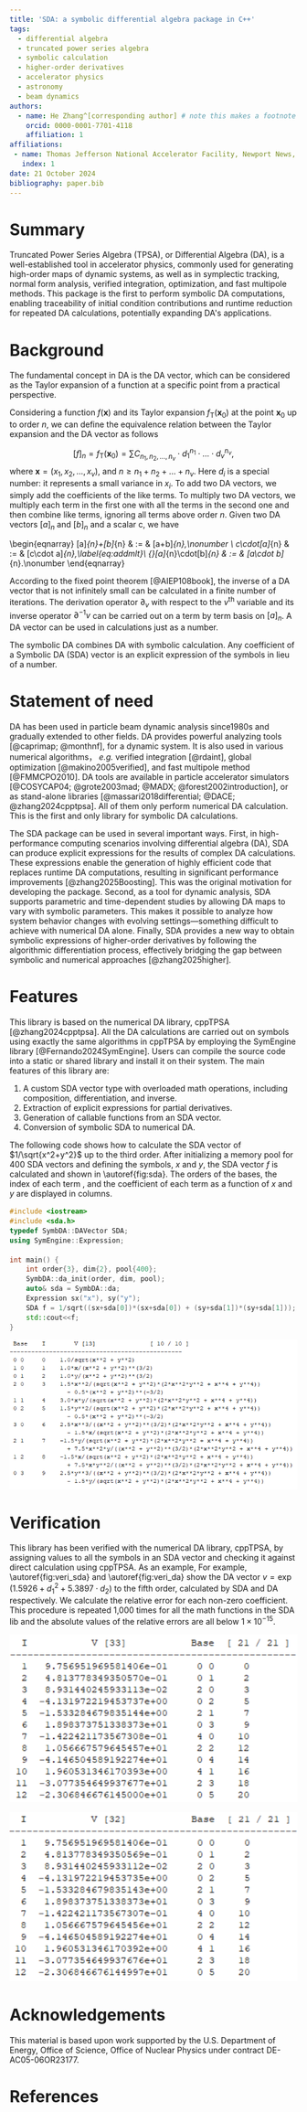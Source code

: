 ```yaml
---
title: 'SDA: a symbolic differential algebra package in C++'
tags:
  - differential algebra
  - truncated power series algebra
  - symbolic calculation
  - higher-order derivatives
  - accelerator physics
  - astronomy
  - beam dynamics
authors:
  - name: He Zhang^[corresponding author] # note this makes a footnote saying 'co-first author'
    orcid: 0000-0001-7701-4118
    affiliation: 1 
affiliations:
 - name: Thomas Jefferson National Accelerator Facility, Newport News, VA 23606, USA
   index: 1
date: 21 October 2024
bibliography: paper.bib
---
```


# Summary

Truncated Power Series Algebra (TPSA), or Differential Algebra (DA), is a well-established tool in accelerator physics, commonly used for generating high-order maps of dynamic systems, as well as in symplectic tracking, normal form analysis, verified integration, optimization, and fast multipole methods. This package is the first to perform symbolic DA computations, enabling  traceability of initial condition contributions and runtime reduction for repeated DA calculations, potentially expanding DA's applications.

# Background

The fundamental concept in DA is the DA vector, which can be considered as the Taylor expansion of a function at a specific point from a practical  perspective.

Considering a function $f(\mathbf{x})$ and its Taylor expansion $f_{\mathrm{T}}(\mathbf{x}_0)$  at the point $\mathbf{x}_0$ up to order $n$, we can define  the equivalence relation between the Taylor expansion and the DA vector as follows

$$ [f]_n = f_{\mathrm{T}}(\mathbf{x}_0) = \sum {C_{n_1,n_2, ..., n_v}} \cdot d_1^{n_1} \cdot \dots \cdot d_v^{n_v}, $$ where $\mathbf{x} = (x_1, x_2, \dots, x_v)$, and $n \ge n_1 + n_2 + \dots + n_v$. Here $d_i$ is a special number: it represents a small variance in $x_i$. To add two DA vectors, we simply add  the coefficients of the like terms. To multiply two DA vectors, we multiply each term in the first one with all the terms in the second one and  then combine like terms, ignoring all terms above order $n$. Given two DA vectors $[a]_n$ and $[b]_n$ and a scalar c, we have

\begin{eqnarray}
[a]_{n}+[b]_{n} & := & [a+b]_{n},\nonumber \\
c\cdot[a]_{n} & := & [c\cdot a]_{n},\label{eq:addmlt}\\
{}[a]_{n}\cdot[b]_{n} & := & [a\cdot b]_{n}.\nonumber 
\end{eqnarray}

According to the fixed point theorem  [@AIEP108book], the inverse of a DA vector that is not infinitely small can be calculated in a finite number of iterations. The derivation operator $\partial_v$ with respect to the $v^{\mathrm{th}}$ variable and its inverse operator $\partial^{-1}v$ can be carried out on a term by term basis on $[a]_n$. A DA vector can be used in calculations just as a number.

The symbolic DA combines DA with symbolic calculation. Any coefficient of a Symbolic DA (SDA) vector is an explicit expression of the symbols in lieu of a number.  

# Statement of need
DA has been used in particle beam dynamic analysis since1980s and gradually extended to other fields. DA provides powerful analyzing tools [@caprimap; @monthnf], for a dynamic system. It is also used in various numerical algorithms， *e.g.* verified integration  [@rdaint], global optimization [@makino2005verified], and fast multipole method [@FMMCPO2010].   DA tools are available in particle accelerator simulators [@COSYCAP04; @grote2003mad; @MADX; @forest2002introduction], or as stand-alone libraries  [@massari2018differential; @DACE; @zhang2024cpptpsa]. All of them only perform numerical DA calculation. This is the first and only library for symbolic DA calculations. 

The SDA package can be used in several important ways. First, in high-performance computing scenarios involving differential algebra (DA), SDA can produce explicit expressions for the results of complex DA calculations. These expressions enable the generation of highly efficient code that replaces runtime DA computations, resulting in significant performance improvements [@zhang2025Boosting]. This was the original motivation for developing the package. Second, as a tool for dynamic analysis, SDA supports parametric and time-dependent studies by allowing DA maps to vary with symbolic parameters. This makes it possible to analyze how system behavior changes with evolving settings—something difficult to achieve with numerical DA alone. Finally, SDA provides a new way to obtain symbolic expressions of higher-order derivatives by following the algorithmic differentiation process, effectively bridging the gap between symbolic and numerical approaches  [@zhang2025higher].



# Features

This library is based on the numerical DA library, cppTPSA [@zhang2024cpptpsa]. All the DA calculations are carried out on symbols using exactly the same algorithms in cppTPSA by employing the SymEngine library [@Fernando2024SymEngine]. Users can compile the source code into a static or shared library and install it on their system. The main features of this library are:

1. A custom SDA vector type with overloaded math operations, including composition, differentiation, and inverse.
2. Extraction of explicit expressions for partial derivatives.
3. Generation of callable functions from an SDA vector.
4. Conversion of symbolic SDA to numerical DA.

The following code shows how to calculate the SDA vector of $1/\sqrt{x^2+y^2}$ up to the third order.   After initializing a memory pool for 400 SDA vectors and defining the symbols, $x$ and $y$, the SDA vector $f$ is calculated and shown in \autoref{fig:sda}. The orders of the bases, the index of each term , and the coefficient of each term as a function of $x$ and $y$ are displayed in columns. 

```c++
#include <iostream>
#include <sda.h>
typedef SymbDA::DAVector SDA;
using SymEngine::Expression;

int main() {
    int order{3}, dim{2}, pool{400};
    SymbDA::da_init(order, dim, pool);
    auto& sda = SymbDA::da;
    Expression sx("x"), sy("y");
    SDA f = 1/sqrt((sx+sda[0])*(sx+sda[0]) + (sy+sda[1])*(sy+sda[1]));
    std::cout<<f;
}
```

![Example code output.\label{fig:sda}](fig_sda.png)

 

# Verification

This library has been verified with the numerical DA library, cppTPSA, by assigning values to all the symbols in an SDA vector and checking it against direct calculation using cppTPSA. As an example, For example, \autoref{fig:veri_sda}  and \autoref{fig:veri_da} show the DA vector $v = \exp(1.5926 + d_1^2 + 5.3897\cdot d_2)$ to the fifth order, calculated by SDA and DA respectively. We calculate the relative error for each non-zero coefficient. This procedure is repeated 1,000 times for all the math functions in the SDA lib and the absolute values of the relative errors are all below $1\times 10^{-15}$. 




![SDA output.\label{fig:veri_sda}](fig_veri_sda.png)

![cppTPSA output.\label{fig:veri_da}](fig_veri_da.png)




# Acknowledgements

This material is based upon work supported by the U.S. Department of Energy, Office of Science, Office of Nuclear Physics under contract DE-AC05-06OR23177.



# References

